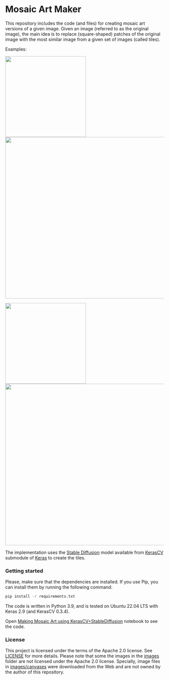 # Mosaic Art Maker

This repository includes the code (and files) for creating mosaic art versions of a given image. Given an image (referred to as the original image), 
the main idea is to replace (square-shaped) patches of the original image with the most similar image from a given set of 
images (called tiles). 

Examples:


<img src="images/canvases/miley_cyrus.png" width="256" height="256"/> <img src="images/outputs/miley_cyrus_mosaic_art_0.png" width="512" height="512"/> 


<img src="images/canvases/nixon_visions.png" width="256" height="256"/> <img src="images/outputs/nixon_visions_mosaic_art_0.png" width="512" height="512"/>


The implementation uses the [Stable Diffusion](https://en.wikipedia.org/wiki/Stable_Diffusion) model available from [KerasCV](https://github.com/keras-team/keras-cv) submodule of [Keras](https://keras.io/) to create the tiles.

### Getting started

Please, make sure that the dependencies are installed. If you use Pip, you can install them by running the following command:

```bash
pip install -r requirements.txt
```

The code is written in Python 3.9, and is tested on Ubuntu 22.04 LTS with Keras 2.9 (and KerasCV 0.3.4).


Open [Making Mosaic Art using KerasCV+StableDiffusion](make_mosaic_art.ipynb) notebook to see the code.


### License

This project is licensed under the terms of the Apache 2.0 license. See [LICENSE](LICENSE.md) for more details.
Please note that some the images in the [images](images) folder are not licensed under the Apache 2.0 license. Specially, image files in
[images/canvases](images/canvases) were downloaded from the Web and are not owned by the author of this repository.
